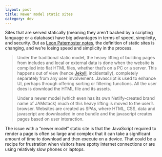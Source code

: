 ```yaml
---
layout: post
title: Newer model static sites
category: dev
---
```

Sites that are served statically (meaning they aren’t backed by a scripting language or a database) have big advantages in terms of speed, simplicity, and security. But as [Leon Paternoster notes](https://www.leonpaternoster.com/posts/static/), the definition of static sites is changing, and we’re losing speed and simplicity in the process.

> Under the traditional static model, the heavy lifting of building pages from includes and local or external data is done when the website is compiled into flat HTML files, whether that’s on a PC or a server. This happens out of view (hence [Jekyll](https://jekyllrb.com/), incidentally), completely separately from any user involvement. Javascript is used to enhance UI, perhaps through offering sorting or filtering functions. All the user does is download the HTML file and its assets.
>
> Under a newer model (which even has its own Netlify-created brand name of JAMstack) much of this heavy lifting is moved to the user’s browser. Websites are created as SPAs, where HTML, CSS, data and javascript are downloaded in one bundle and the javascript creates pages based on user interaction.

The issue with a “newer model” static site is that the JavaScript required to render a page is often so large and complex that it can take a significant amount of time to download and then execute on a device. That could be a recipe for frustration when visitors have spotty internet connections or are using relatively slow phones or laptops.